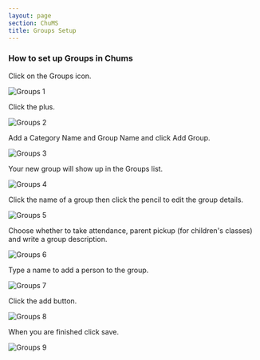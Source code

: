 ```yaml
---
layout: page
section: ChuMS
title: Groups Setup
---
```


### How to set up Groups in Chums

Click on the Groups icon.

![Groups 1](https://github.com/LiveChurchSolutions/ChurchAppsSupport/assets/127863068/293e04ab-edb7-4b02-a9e3-d6aabd57eed5)

Click the plus.

![Groups 2](https://github.com/LiveChurchSolutions/ChurchAppsSupport/assets/127863068/5c4243aa-df62-4efc-a1a1-0d4d69327a26)

Add a Category Name and Group Name and click Add Group.

![Groups 3](https://github.com/LiveChurchSolutions/ChurchAppsSupport/assets/127863068/ea0b7675-109e-4030-af13-1e5db4a9780b)

Your new group will show up in the Groups list.

![Groups 4](https://github.com/LiveChurchSolutions/ChurchAppsSupport/assets/127863068/d4134edd-5f8d-46e3-b202-d2578dcc7830)

Click the name of a group then click the pencil to edit the group details.

![Groups 5](https://github.com/LiveChurchSolutions/ChurchAppsSupport/assets/127863068/3487965c-9dcd-4009-8bd1-92798a55e830)

Choose whether to take attendance, parent pickup (for children's classes) and write a group description.

![Groups 6](https://github.com/LiveChurchSolutions/ChurchAppsSupport/assets/127863068/fb4a0956-eead-4304-a321-35101471519e)

Type a name to add a person to the group.

![Groups 7](https://github.com/LiveChurchSolutions/ChurchAppsSupport/assets/127863068/4d15cfdc-0a52-4497-a58f-8d69149f93c1)

Click the add button.

![Groups 8](https://github.com/LiveChurchSolutions/ChurchAppsSupport/assets/127863068/515ad8b1-cba0-4fd4-8c6a-00a813e9ea45)

When you are finished click save.

![Groups 9](https://github.com/LiveChurchSolutions/ChurchAppsSupport/assets/127863068/ef615ff4-79c5-4f7f-abab-e9647e75e042)

